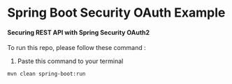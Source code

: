 # Spring Boot Security OAuth Example

#### Securing REST API with Spring Security OAuth2

To run this repo, please follow these command :

1. Paste this command to your terminal

 `mvn clean spring-boot:run`

